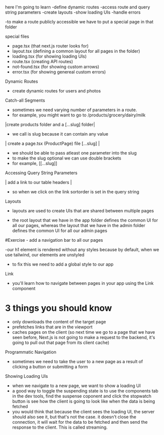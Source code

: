 here I'm going to learn
-define dynamic routes
-access route and query string parameters
-create layouts
-show loading UIs
-handle errors

-to make a route publicly accessible we have to put a special page in that folder

special files

- page.tsx (that next.js router looks for)
- layout.tsx (defining a common layout for all pages in the folder)
- loading.tsx (for showing loading UIs)
- route.tsx (creating API routes)
- not-found.tsx (for showing custom arrows)
- error.tsx (for showing genereal custom errors)

Dynamic Routes

- create dynamic routes for users and photos

Catch-all Segments

- sometimes we need varying number of parameters in a route.
- for example, you might want to go to /products/grocery/dairy/milk

|create products folder and a [...slug] folder|

- we call is slug because it can contain any value

| create a page.tsx (ProductPage) file [...slug] |

- we should be able to pass atleast one parameter into the slug
- to make the slug optional we can use double brackets
- for example, [[...slug]]

Accessing Query String Parameters

| add a link to our table headers |

- so when we click on the link sortorder is set in the query string

Layouts

- layouts are used to create UIs that are shared between multiple pages

- the root layout that we have in the app folder defines the common UI for all our pages, whereas the layout that we have in the admin folder defines the common UI for all our admin pages

#Exercise - add a navigation bar to all our pages

-our h1 element is rendered without any styles because by default, when we use tailwind, our elements are unstyled

- to fix this we need to add a global style to our app

Link

- you'll learn how to navigate between pages in your app using the Link component

# 3 things you should know

- only downloads the content of the target page
- prefetches links that are in the viewport
- caches pages on the client (so next time we go to a page that we have seen before, Next.js is not going to make a request to the backend, it's going to pull out that page from its client cache)

Programmatic Navigation

- sometimes we need to take the user to a new page as a result of clicking a button or submitting a form

Showing Loading UIs

- when we navigate to a new page, we want to show a loading UI
- a good way to toggle the suspending state is to use the components tab in the dev tools, find the suspense coponent and click the stopwatch button is see how the client is going to look like when the data is being fetched
- you would think that because the client sees the loading UI, the server should also see it, but that's not the case. it doesn't close the connection, it will wait for the data to be fetched and then send the response to the client. This is called streaming.
